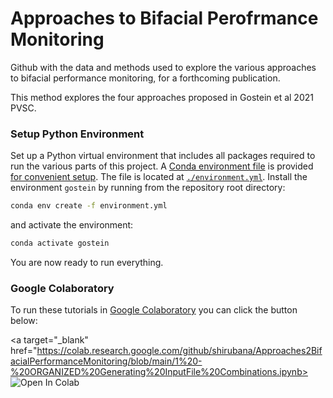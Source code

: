 
# Approaches to Bifacial Perofrmance Monitoring
Github with the data and methods used to explore the various approaches to bifacial performance monitoring, for a forthcoming publication.

This method explores the four approaches proposed in Gostein et al 2021 PVSC.


### Setup Python Environment

Set up a Python virtual environment that includes all packages required to run the various parts of this project. A [Conda environment file](https://conda.io/projects/conda/en/latest/user-guide/tasks/manage-environments.html) is provided [for convenient setup](https://conda.io/projects/conda/en/latest/user-guide/tasks/manage-environments.html#creating-an-environment-from-an-environment-yml-file). The file is located at [``./environment.yml``](environment.yml). Install the environment `gostein` by running from the repository root directory:

```bash
conda env create -f environment.yml
```

and activate the environment:

```bash
conda activate gostein
```

You are now ready to run everything.


### Google Colaboratory
To run these tutorials in [Google Colaboratory](https://colab.research.google.com/)
you can click the button below:

<a target="_blank" href="https://colab.research.google.com/github/shirubana/Approaches2BifacialPerformanceMonitoring/blob/main/1%20-%20ORGANIZED%20Generating%20InputFile%20Combinations.ipynb>
  <img src="https://colab.research.google.com/assets/colab-badge.svg" alt="Open In Colab"/>
</a>
